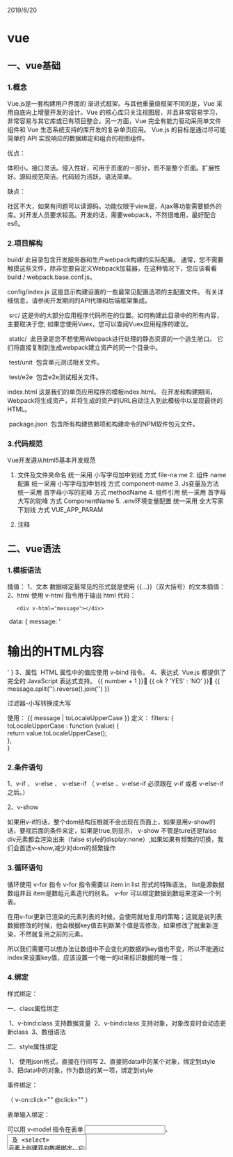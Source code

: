 2019/8/20

# vue

## 一、vue基础

### 1.概念

Vue.js是一套构建用户界面的 渐进式框架。与其他重量级框架不同的是，Vue 采用自底向上增量开发的设计。Vue 的核心库只关注视图层，并且非常容易学习，非常容易与其它库或已有项目整合。另一方面，Vue 完全有能力驱动采用单文件组件和 Vue 生态系统支持的库开发的复杂单页应用。
Vue.js 的目标是通过尽可能简单的 API 实现响应的数据绑定和组合的视图组件。

优点：

​     体积小。接口灵活。侵入性好，可用于页面的一部分，而不是整个页面。扩展性好。源码规范简洁。代码较为活跃。语法简单。

缺点：

​     社区不大，如果有问题可以读源码。功能仅限于view层，Ajax等功能需要额外的库。对开发人员要求较高。开发的话，需要webpack，不然很难用，最好配合es6。

### 2.项目解构

   build/
        此目录包含开发服务器和生产webpack构建的实际配置。 通常，您不需要触摸这些文件，除非您要自定义Webpack加载器，在这种情况下，您应该看看build / webpack.base.conf.js。

   config/index.js
        这是显示构建设置的一些最常见配置选项的主配置文件。 有关详细信息，请参阅开发期间的API代理和后端框架集成。

​    src/
​        这是你的大部分应用程序代码所在的位置。如何构建此目录中的所有内容，主要取决于您; 如果您使用Vuex，您可以查阅Vuex应用程序的建议。

​    static/
​        此目录是您不想使用Webpack进行处理的静态资源的一个逃生舱口。 它们将直接复制到生成webpack建立资产的同一个目录中。

​    test/unit
​        包含单元测试相关文件。 

​    test/e2e
​         包含e2e测试相关文件。

 index.html
         这是我们的单页应用程序的模板index.html。 在开发和构建期间，Webpack将生成资产，并将生成的资产的URL自动注入到此模板中以呈现最终的HTML。

​    package.json
​        包含所有构建依赖项和构建命令的NPM软件包元文件。

### 3.代码规范

Vue开发遵从html5基本开发规范



1. 文件及文件夹命名
          统一采用 小写字母加中划线 方式	file-na me
   2. 组件 name 配置
       统一采用 小写字母加中划线 方式	component-name
   3. Js变量及方法
       统一采用 首字母小写的驼峰 方式	methodName
   4. 组件引用 
       统一采用 首字母大写的驼峰 方式	ComponentName
   5. .env环境变量配置
       统一采用 全大写家下划线 方式	VUE_APP_PARAM

6. 注释

   



## 二、vue语法

### 1.模板语法

插值：
1、文本
	数据绑定最常见的形式就是使用 {{...}}（双大括号）的文本插值：
2、html
	使用 v-html 指令用于输出 html 代码：

       <div v-html="message"></div> 

​        data: { message: '<h1>输出的HTML内容</h1>' }
3、属性
​	HTML 属性中的值应使用 v-bind 指令。
4、表达式
​	Vue.js 都提供了完全的 JavaScript 表达式支持。
   	       {{ number + 1 }}	       {{ ok ? ‘YES’ : ‘NO’ }}	       {{ message.split('').reverse().join('') }}

过滤器-小写转换成大写
<!-- 在两个大括号中 -->
使用：  {{ message | toLocaleUpperCase }} 
定义：
 filters: {             
       toLocaleUpperCase : function (value) {        
                return value.toLocaleUpperCase();     
       },            
} 

### 2.条件语句

1、v-if 、 v-else 、 v-else-if  （ v-else 、v-else-if 必须跟在 v-if 或者 v-else-if之后。）

2、v-show

如果用v-if的话，整个dom结构压根就不会出现在页面上，如果是用v-show的话，要视后面的条件来定，如果是true,则显示，
v-show 不管是ture还是false div元素都会渲染出来（false style的display:none）,如果如果有频繁的切换，我们会首选v-show,减少对dom的频繁操作

### 3.循环语句

循环使用 v-for 指令
v-for 指令需要以 item in list 形式的特殊语法， list是源数据数组并且 item是数组元素迭代的别名。
v-for 可以绑定数据到数组来渲染一个列表。

在用v-for更新已渲染的元素列表的时候，会使用就地复用的策略；这就是说列表数据修改的时候，他会根据key值去判断某个值是否修改，如果修改了就重新渲染，不然就复用之前的元素。

所以我们需要可以想办法让数组中不会变化的数据的key值也不变，所以不能通过index来设置key值，应该设置一个唯一的id来标识数据的唯一性；

### 4.绑定

样式绑定：

一、class属性绑定

​     1、v-bind:class 支持数据变量
​     2、v-bind:class 支持对象，对象改变时会动态更新class
​     3、数组语法

二、style属性绑定

​     1、 使用json格式，直接在行间写
​       2、直接把data中的某个对象，绑定到style
​       3、把data中的对象，作为数组的某一项，绑定到style



事件绑定：

（ v-on:click="" @click="" ）



表单输入绑定：

可以用 v-model 指令在表单 <input>、<textarea> 及 <select> 元素上创建双向数据绑定。它会根据控件类型自动选取正确的方法来更新元素。

### 5.计算属性、方法与侦听器

计算属性computed属性，因为他是属性，所以在用插值表达式取值的时候不用加括号computed：内置变量缓存的功能，当data里面age变量更改时，如果不是计算属性内边的变量更改，那么他就不会渲染computed内部的变量

总结：
我们可以通过methods、computed、watch来实现fullName显示的问题。computed和watch都具备缓存的功能，但是从代码量的编写程度来看，computed属性会更加方便和便捷一些。

## 三、vue组件

### 1.概念

组件（Component）是 Vue.js 最强大的功能之一。
组件可以扩展 HTML 元素，封装可重用的代码。
组件系统让我们可以用独立可复用的小组件来构建大型应用，几乎任意类型的应用的界面都可以抽象为一个组件树

### 2.生命周期

生命周期

beforeCreate（创建前）,
created（创建后）,
beforeMount(载入前),
mounted（载入后）,
beforeUpdate（更新前）,
updated（更新后）,
beforeDestroy（销毁前）,
destroyed（销毁后），

生命周期总结：

beforecreate : 可以在这加个loading事件 
created ：在这结束loading，还做一些初始化，实现函数自执行 
mounted ： 在这发起后端请求，拿回数据，配合路由钩子做一些事情
beforeDestroy： 你确认删除XX吗？ 

destroyed ：当前组件已被删除，清空相关内容**注意**：
组件名开头要大写。

React 会将以小写字母开头的组件视为原生 DOM 标签。例如，< div /> 代表 HTML 的 div 标签，而 < Welcome /> 则代表一个组件，并且需在作用域内使用 Welcome。

### 3.父子组件

定义是父子组件：

 将其他组件引入用自定义标签接收，在当前组件中component里注册该标签，页面上可以直接用<自定义标签></自定义标签>样子使用。当前组件为父组件，被引入的组件为子组件。



父组件的数据、方法传递给子组件：

在父组件里面，子组件以自定义标签，在这些标签里通过:lists= lists’，:detail=’ detail’，形式传递给子组件。:后面跟的是自己定义的参数名，后面子组件接收时用到。’’里面跟的是父组件里的数据，或者方法。 

​        子组件中，用props:[‘lists’, detail’],或者指定接受参数类型的形式接收父组件的数据和方法，注意接收使用的名字跟父组件自己定义的名字要一致，此时如果接收的方法用到了父组件的变量，在子组件中调用时，还是指向父组件的变量。

父组件向子组件传值：是通过属性的方式，子组件向父组件传值：可以通过$emit来触发一个事件。



### 4.vue 组件开发 props 验证

一、type

​     1、使用type来声明这个参数可以接受的数据的类型
​      2、type接受多个类型，当参数可以是多种类型的其中一个的时候，使用数组来表示。

​          type可以是以下类型：String、Number、Boolean、Function、Object、Array、Symbol

二、required、可以使用required选项来声明这个参数是否必须传入。

三、 default，使用default选项来指定当父组件未传入参数时props变量的默认值

四、validator、当校验规则很复杂，默认提供的校验规则无法满足的时候可以使用自定义函数来校验。